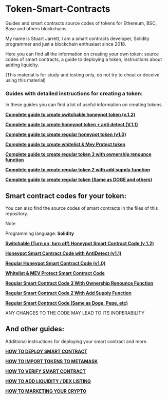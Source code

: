 # Token-Smart-Contracts
Guides and smart contracts source codes of tokens for Ethereum, BSC, Base and others blockchains.

My name is Stuart Jarrett, I am a smart contracts developer, Solidity programmer and just a blockchain enthusiast since 2018.

Here you can find all the information on creating your own token: source codes of smart contracts, a guide to deploying a token, instructions about adding liquidity.

(This material is for study and testing only, do not try to cheat or deceive using this material)

### Guides with detailed instructions for creating a token:

In these guides you can find a lot of useful information on creating tokens.

[**Complete guide to create switchable honeypot token (v.1.2)**](https://starblock.info/switchablehoneypottoken)

[**Complete guide to create honeypot token + anti detect (V.1.1)**](https://starblock.info/honeypottoken)

[**Complete guide to create regular honeypot token (v1.0)**](https://starblock.info/regularhoneypottoken)

[**Complete guide to create whitelist & Mev Protect token**](https://starblock.info/whitelistampmevprotect)

[**Complete guide to create regular token 3 with ownership renounce function**](https://starblock.info/tokencontract3withownership)

[**Complete guide to create regular token 2 with add supply function**](https://starblock.info/tokencontract2withaddsupply)

[**Complete guide to create regular token (Same as DOGE and others)**](https://starblock.info/tokencontract)

## Smart contract codes for your token:

You can also find the source codes of smart contracts in the files of this repository.

> [!NOTE]
> Programming language: **Solidity**

[**Switchable (Turn on, turn off) Honeypot Smart Contract Code (v 1.2)**](https://starblock.info/switchable)


[**Honeypot Smart Contract Code with AntiDetect (v1.1)**](https://starblock.info/honeypot)


[**Regular Honeypot Smart Contract Code (v1.0)**](https://starblock.info/regularhoneypot)


[**Whitelist & MEV Protect Smart Contract Code**](https://starblock.info/whitelistampmev)


[**Regular Smart Contract Code 3 With Ownership Renounce Function**](https://starblock.info/code3withownership)


[**Regular Smart Contract Code 2 With Add Supply Function**](https://starblock.info/code2withaddsupply)


[**Regular Smart Contract Code (Same as Doge, Pepe, etc)**](https://starblock.info/codesameasdogepepeetc)

ANY CHANGES TO THE CODE MAY LEAD TO ITS INOPERABILITY

## And other guides:

Additional instructions for deploying your smart contract and more.

[**HOW TO DEPLOY SMART CONTRACT**](https://starblock.info/deploysmartcontract)

[**HOW TO IMPORT TOKENS TO METAMASK**](https://starblock.info/importtokenstometamask)

[**HOW TO VERIFY SMART CONTRACT**](https://starblock.info/verifysmartcontract)

[**HOW TO ADD LIQUIDITY / DEX LISTING**](https://starblock.info/addliquiditydexlisting)

[**HOW TO MARKETING YOUR CRYPTO**](https://starblock.info/marketing)



